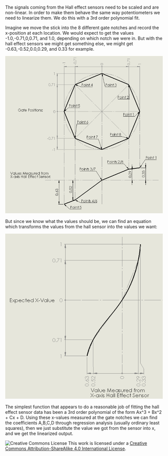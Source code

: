  The signals coming from the Hall effect sensors need to be scaled and are non-linear. In order to make them behave the same way potentiometers we need to linearize them. We do this with a 3rd order polynomial fit.

Imagine we move the stick into the 8 different gate notches and record the x-position at each location. We would expect to get the values -1.0,-0.71,0,0.71, and 1.0, depending on which notch we were in. But with the hall effect sensors we might get something else, we might get -0.63,-0.52,0.0,0.29, and 0.33 for example.

![Octagonal Gate Measured Positions](General_Info/Signal_Linearization_Images/octagonal_gate.png)

 But since we know what the values should be, we can find an equation which transforms the values from the hall sensor into the values we want:

![Linearization Function](General_Info/Signal_Linearization_Images/linearization_function.png)

The simplest function that appears to do a reasonable job of fitting the hall effect sensor data has been a 3rd order polynomial of the form Ax^3 + Bx^2 + Cx + D. Using these x-values measured at the gate notches we can find the coefficients A,B,C,D through regression analysis (usually ordinary least squares), then we just substitute the value we got from the sensor into x, and we get the linearized output.

![Creative Commons License](https://i.creativecommons.org/l/by-sa/4.0/88x31.png)
This work is licensed under a [Creative Commons Attribution-ShareAlike 4.0 International License](http://creativecommons.org/licenses/by-sa/4.0/).
